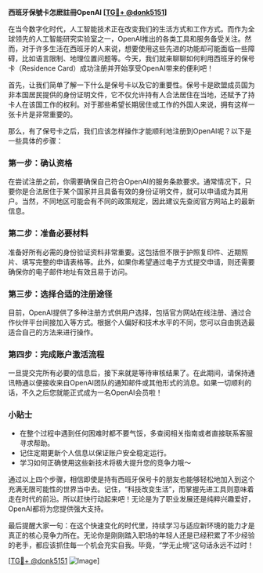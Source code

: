 **西班牙保號卡怎麽註冊OpenAI [[TG💪+ @donk5151](https://t.me/s/donk5151)]**

在当今数字化时代，人工智能技术正在改变我们的生活方式和工作方式。而作为全球领先的人工智能研究实验室之一，OpenAI推出的各类工具和服务备受关注。然而，对于许多生活在西班牙的人来说，想要使用这些先进的功能却可能面临一些障碍，比如语言限制、地理位置问题等。今天，我们就来聊聊如何利用西班牙的保号卡（Residence Card）成功注册并开始享受OpenAI带来的便利吧！

首先，让我们简单了解一下什么是保号卡以及它的重要性。保号卡是欧盟成员国为非本国居民提供的身份证明文件，它不仅允许持有人合法居住在当地，还赋予了持卡人在该国工作的权利。对于那些希望长期居住或工作的外国人来说，拥有这样一张卡片是非常重要的。

那么，有了保号卡之后，我们应该怎样操作才能顺利地注册到OpenAI呢？以下是一些具体的步骤：

### 第一步：确认资格

在尝试注册之前，你需要确保自己符合OpenAI的服务条款要求。通常情况下，只要你是合法居住于某个国家并且具备有效的身份证明文件，就可以申请成为其用户。当然，不同地区可能会有不同的政策规定，因此建议先查阅官方网站上的最新信息。

### 第二步：准备必要材料

准备好所有必需的身份验证资料非常重要。这包括但不限于护照复印件、近期照片、填写完整的申请表格等。此外，如果你希望通过电子方式提交申请，则还需要确保你的电子邮件地址有效且易于访问。

### 第三步：选择合适的注册途径

目前，OpenAI提供了多种注册方式供用户选择，包括官方网站在线注册、通过合作伙伴平台间接加入等方式。根据个人偏好和技术水平的不同，您可以自由挑选最适合自己的方法来进行操作。

### 第四步：完成账户激活流程

一旦提交完所有必要的信息后，接下来就是等待审核结果了。在此期间，请保持通讯畅通以便接收来自OpenAI团队的通知邮件或其他形式的消息。如果一切顺利的话，不久之后您就能正式成为一名OpenAI会员啦！

### 小贴士

- 在整个过程中遇到任何困难时都不要气馁，多查阅相关指南或者直接联系客服寻求帮助。
- 记住定期更新个人信息以保证账户安全稳定运行。
- 学习如何正确使用这些新技术将极大提升您的竞争力哦～

通过以上四个步骤，相信即使是持有西班牙保号卡的朋友也能够轻松地加入到这个充满无限可能性的世界当中去。记住，“科技改变生活”，而掌握先进工具则意味着走在时代的前沿。所以赶快行动起来吧！无论是为了职业发展还是纯粹兴趣爱好，OpenAI都将为您提供强大支持。

最后提醒大家一句：在这个快速变化的时代里，持续学习与适应新环境的能力才是真正的核心竞争力所在。无论你是刚刚踏入职场的年轻人还是已经积累了不少经验的老手，都应该抓住每一个机会充实自我。毕竟，“学无止境”这句话永远不过时！

[[TG💪+ @donk5151](https://t.me/s/donk5151) ![Image](https://i.postimg.cc/rwNCRYN7/Snipaste-2025-04-30-17-27-05.png)]